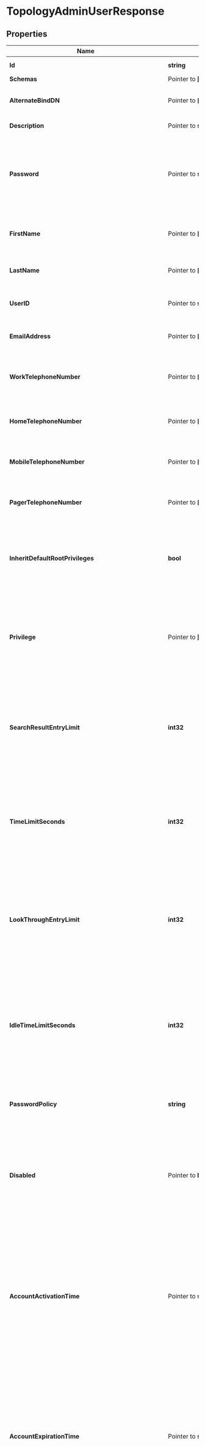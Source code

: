 # TopologyAdminUserResponse

## Properties

Name | Type | Description | Notes
------------ | ------------- | ------------- | -------------
**Id** | **string** | Name of the Topology Admin User | 
**Schemas** | Pointer to [**[]EnumtopologyAdminUserSchemaUrn**](EnumtopologyAdminUserSchemaUrn.md) |  | [optional] 
**AlternateBindDN** | Pointer to **[]string** | Specifies one or more alternate DNs that can be used to bind to the server as this User. | [optional] 
**Description** | Pointer to **string** | A description for this User. | [optional] 
**Password** | Pointer to **string** | Specifies the user&#39;s password. This is stored in the userPassword LDAP attribute. To set a pre-hashed value, the account making the change must have the bypass-pw-policy privilege. | [optional] 
**FirstName** | Pointer to **[]string** | Specifies the user&#39;s first name. This is stored in the givenName LDAP attribute. | [optional] 
**LastName** | Pointer to **[]string** | Specifies the user&#39;s last name. This is stored in the sn LDAP attribute. | [optional] 
**UserID** | Pointer to **string** | Specifies the user&#39;s user ID. This is stored in the uid LDAP attribute. | [optional] 
**EmailAddress** | Pointer to **[]string** | Specifies the user&#39;s email address. This is stored in the mail LDAP attribute. | [optional] 
**WorkTelephoneNumber** | Pointer to **[]string** | Specifies the user&#39;s work telephone number. This is stored in the telephoneNumber LDAP attribute. | [optional] 
**HomeTelephoneNumber** | Pointer to **[]string** | Specifies the user&#39;s home telephone number. This is stored in the homePhone LDAP attribute. | [optional] 
**MobileTelephoneNumber** | Pointer to **[]string** | Specifies the user&#39;s mobile telephone number. This is stored in the mobile LDAP attribute. | [optional] 
**PagerTelephoneNumber** | Pointer to **[]string** | Specifies the user&#39;s pager telephone number. This is stored in the pager LDAP attribute. | [optional] 
**InheritDefaultRootPrivileges** | **bool** | Indicates whether this User should be automatically granted the set of privileges defined in the default-root-privilege-name property of the Root DN configuration object. | 
**Privilege** | Pointer to [**[]EnumtopologyAdminUserPrivilegeProp**](EnumtopologyAdminUserPrivilegeProp.md) | Privileges that are either explicitly granted or revoked from the root user. Privileges can be revoked by including a minus sign (-) before the privilege name. This is stored in the ds-privilege-name LDAP attribute. | [optional] 
**SearchResultEntryLimit** | **int32** | Specifies the maximum number of entries that the server may return to the user in response to any single search request. A value of 0 indicates no limit should be enforced. This is stored in the ds-rlim-size-limit LDAP attribute. | 
**TimeLimitSeconds** | **int32** | Specifies the maximum length of time (in seconds) that the server may spend processing any single search request. A value of 0 indicates no limit should be enforced. This is stored in the ds-rlim-time-limit LDAP attribute. | 
**LookThroughEntryLimit** | **int32** | Specifies the maximum number of candidate entries that the server may examine in the course of processing any single search request. A value of 0 indicates no limit should be enforced. This is stored in the ds-rlim-lookthrough-limit LDAP attribute. | 
**IdleTimeLimitSeconds** | **int32** | Specifies the maximum length of time (in seconds) that a connection authenticated as this user may remain established without issuing any requests. A value of 0 indicates no limit should be enforced. This is stored in the ds-rlim-idle-time-limit LDAP attribute. | 
**PasswordPolicy** | **string** | Specifies the password policy for the user. This is stored in the ds-pwp-password-policy-dn LDAP attribute. | 
**Disabled** | Pointer to **bool** | Specifies whether the root user account should be disabled. A disabled account is not permitted to authenticate, nor can it be used as an authorization identity. This is stored in the ds-pwp-account-disabled LDAP attribute. | [optional] 
**AccountActivationTime** | Pointer to **string** | Specifies the time, in generalized time format (e.g., &#39;20160101070000Z&#39;), that the root user account should become active. If an activation time is specified, the user will not be permitted to authenticate, nor can the account be used as an authorization identity, until the activation time has arrived. This is stored in the ds-pwp-account-activation-time LDAP attribute. | [optional] 
**AccountExpirationTime** | Pointer to **string** | Specifies the time, in generalized time format (e.g., &#39;20240101070000Z&#39;), that the root user account should expire. If an expiration time is specified, the user will not be permitted to authenticate, nor can the account be used as an authorization identity, after this time has passed. This is stored in the ds-pwp-account-expiration-time LDAP attribute. | [optional] 
**RequireSecureAuthentication** | **bool** | Indicates whether this User must authenticate in a secure manner. When set to \&quot;true\&quot;, the User will only be allowed to authenticate over a secure connection or using a mechanism that does not expose user credentials (e.g., the CRAM-MD5, DIGEST-MD5, and GSSAPI SASL mechanisms). | 
**RequireSecureConnections** | **bool** | Indicates whether this User must be required to communicate with the server over a secure connection. When set to \&quot;true\&quot;, the User will only be allowed to communicate with the server over a secure connection (i.e., using TLS or the StartTLS extended operation). | 
**AllowedAuthenticationType** | Pointer to **[]string** | Indicates that User should only be allowed to authenticate in certain ways. Allowed values include \&quot;simple\&quot; (to indicate that the user should be allowed to bind using simple authentication) or \&quot;sasl {mech}\&quot; (to indicate that the user should be allowed to bind using the specified SASL mechanism, like \&quot;sasl PLAIN\&quot;). The list of available SASL mechanisms can be retrieved by running \&quot;dsconfig --advanced list-sasl-mechanism-handlers\&quot;. | [optional] 
**AllowedAuthenticationIPAddress** | Pointer to **[]string** | An IPv4 or IPv6 address mask that controls the set of IP addresses from which this User can authenticate to the server. For instance a value of 127.0.0.1 (or ::1 in IPv6) would restricted access only to localhost connections, whereas 10.6.1.* would restrict access to servers on the 10.6.1.* subnet. | [optional] 
**PreferredOTPDeliveryMechanism** | Pointer to **[]string** | Overrides the default settings for the mechanisms (e.g., email or SMS) that are used to deliver one time passwords to Users. | [optional] 
**IsProxyable** | Pointer to [**EnumtopologyAdminUserIsProxyableProp**](EnumtopologyAdminUserIsProxyableProp.md) |  | [optional] 
**IsProxyableByDN** | Pointer to **[]string** | Specifies the DNs of accounts that can proxy as this User using the proxied authorization v1 or v2 control, the intermediate client control, or a SASL mechanism that allows specifying an alternate authorization identity. This property is only applicable if is-proxyable is set to \&quot;allowed\&quot; or \&quot;required\&quot;. | [optional] 
**IsProxyableByGroup** | Pointer to **[]string** | Specifies the DNs of groups whose members can proxy as this User using the proxied authorization v1 or v2 control, the intermediate client control, or a SASL mechanism that allows specifying an alternate authorization identity. This property is only applicable if is-proxyable is set to \&quot;allowed\&quot; or \&quot;required\&quot;. | [optional] 
**IsProxyableByURL** | Pointer to **[]string** | Specifies LDAP URLs of accounts that can proxy as this User using the proxied authorization v1 or v2 control, the intermediate client control, or a SASL mechanism that allows specifying an alternate authorization identity. This property is only applicable if is-proxyable is set to \&quot;allowed\&quot; or \&quot;required\&quot;. | [optional] 
**MayProxyAsDN** | Pointer to **[]string** | This restricts the set of accounts that this User can proxy as to entries with the specified DNs. | [optional] 
**MayProxyAsGroup** | Pointer to **[]string** | This restricts the set of accounts that this User can proxy as to entries that are in the group with the specified DN. | [optional] 
**MayProxyAsURL** | Pointer to **[]string** | This restricts the set of accounts that this User can proxy as to entries that are matched by the specified LDAP URL. | [optional] 
**Meta** | Pointer to [**MetaMeta**](MetaMeta.md) |  | [optional] 
**Urnpingidentityschemasconfigurationmessages20** | Pointer to [**MetaUrnPingidentitySchemasConfigurationMessages20**](MetaUrnPingidentitySchemasConfigurationMessages20.md) |  | [optional] 

## Methods

### NewTopologyAdminUserResponse

`func NewTopologyAdminUserResponse(id string, inheritDefaultRootPrivileges bool, searchResultEntryLimit int32, timeLimitSeconds int32, lookThroughEntryLimit int32, idleTimeLimitSeconds int32, passwordPolicy string, requireSecureAuthentication bool, requireSecureConnections bool, ) *TopologyAdminUserResponse`

NewTopologyAdminUserResponse instantiates a new TopologyAdminUserResponse object
This constructor will assign default values to properties that have it defined,
and makes sure properties required by API are set, but the set of arguments
will change when the set of required properties is changed

### NewTopologyAdminUserResponseWithDefaults

`func NewTopologyAdminUserResponseWithDefaults() *TopologyAdminUserResponse`

NewTopologyAdminUserResponseWithDefaults instantiates a new TopologyAdminUserResponse object
This constructor will only assign default values to properties that have it defined,
but it doesn't guarantee that properties required by API are set

### GetId

`func (o *TopologyAdminUserResponse) GetId() string`

GetId returns the Id field if non-nil, zero value otherwise.

### GetIdOk

`func (o *TopologyAdminUserResponse) GetIdOk() (*string, bool)`

GetIdOk returns a tuple with the Id field if it's non-nil, zero value otherwise
and a boolean to check if the value has been set.

### SetId

`func (o *TopologyAdminUserResponse) SetId(v string)`

SetId sets Id field to given value.


### GetSchemas

`func (o *TopologyAdminUserResponse) GetSchemas() []EnumtopologyAdminUserSchemaUrn`

GetSchemas returns the Schemas field if non-nil, zero value otherwise.

### GetSchemasOk

`func (o *TopologyAdminUserResponse) GetSchemasOk() (*[]EnumtopologyAdminUserSchemaUrn, bool)`

GetSchemasOk returns a tuple with the Schemas field if it's non-nil, zero value otherwise
and a boolean to check if the value has been set.

### SetSchemas

`func (o *TopologyAdminUserResponse) SetSchemas(v []EnumtopologyAdminUserSchemaUrn)`

SetSchemas sets Schemas field to given value.

### HasSchemas

`func (o *TopologyAdminUserResponse) HasSchemas() bool`

HasSchemas returns a boolean if a field has been set.

### GetAlternateBindDN

`func (o *TopologyAdminUserResponse) GetAlternateBindDN() []string`

GetAlternateBindDN returns the AlternateBindDN field if non-nil, zero value otherwise.

### GetAlternateBindDNOk

`func (o *TopologyAdminUserResponse) GetAlternateBindDNOk() (*[]string, bool)`

GetAlternateBindDNOk returns a tuple with the AlternateBindDN field if it's non-nil, zero value otherwise
and a boolean to check if the value has been set.

### SetAlternateBindDN

`func (o *TopologyAdminUserResponse) SetAlternateBindDN(v []string)`

SetAlternateBindDN sets AlternateBindDN field to given value.

### HasAlternateBindDN

`func (o *TopologyAdminUserResponse) HasAlternateBindDN() bool`

HasAlternateBindDN returns a boolean if a field has been set.

### GetDescription

`func (o *TopologyAdminUserResponse) GetDescription() string`

GetDescription returns the Description field if non-nil, zero value otherwise.

### GetDescriptionOk

`func (o *TopologyAdminUserResponse) GetDescriptionOk() (*string, bool)`

GetDescriptionOk returns a tuple with the Description field if it's non-nil, zero value otherwise
and a boolean to check if the value has been set.

### SetDescription

`func (o *TopologyAdminUserResponse) SetDescription(v string)`

SetDescription sets Description field to given value.

### HasDescription

`func (o *TopologyAdminUserResponse) HasDescription() bool`

HasDescription returns a boolean if a field has been set.

### GetPassword

`func (o *TopologyAdminUserResponse) GetPassword() string`

GetPassword returns the Password field if non-nil, zero value otherwise.

### GetPasswordOk

`func (o *TopologyAdminUserResponse) GetPasswordOk() (*string, bool)`

GetPasswordOk returns a tuple with the Password field if it's non-nil, zero value otherwise
and a boolean to check if the value has been set.

### SetPassword

`func (o *TopologyAdminUserResponse) SetPassword(v string)`

SetPassword sets Password field to given value.

### HasPassword

`func (o *TopologyAdminUserResponse) HasPassword() bool`

HasPassword returns a boolean if a field has been set.

### GetFirstName

`func (o *TopologyAdminUserResponse) GetFirstName() []string`

GetFirstName returns the FirstName field if non-nil, zero value otherwise.

### GetFirstNameOk

`func (o *TopologyAdminUserResponse) GetFirstNameOk() (*[]string, bool)`

GetFirstNameOk returns a tuple with the FirstName field if it's non-nil, zero value otherwise
and a boolean to check if the value has been set.

### SetFirstName

`func (o *TopologyAdminUserResponse) SetFirstName(v []string)`

SetFirstName sets FirstName field to given value.

### HasFirstName

`func (o *TopologyAdminUserResponse) HasFirstName() bool`

HasFirstName returns a boolean if a field has been set.

### GetLastName

`func (o *TopologyAdminUserResponse) GetLastName() []string`

GetLastName returns the LastName field if non-nil, zero value otherwise.

### GetLastNameOk

`func (o *TopologyAdminUserResponse) GetLastNameOk() (*[]string, bool)`

GetLastNameOk returns a tuple with the LastName field if it's non-nil, zero value otherwise
and a boolean to check if the value has been set.

### SetLastName

`func (o *TopologyAdminUserResponse) SetLastName(v []string)`

SetLastName sets LastName field to given value.

### HasLastName

`func (o *TopologyAdminUserResponse) HasLastName() bool`

HasLastName returns a boolean if a field has been set.

### GetUserID

`func (o *TopologyAdminUserResponse) GetUserID() string`

GetUserID returns the UserID field if non-nil, zero value otherwise.

### GetUserIDOk

`func (o *TopologyAdminUserResponse) GetUserIDOk() (*string, bool)`

GetUserIDOk returns a tuple with the UserID field if it's non-nil, zero value otherwise
and a boolean to check if the value has been set.

### SetUserID

`func (o *TopologyAdminUserResponse) SetUserID(v string)`

SetUserID sets UserID field to given value.

### HasUserID

`func (o *TopologyAdminUserResponse) HasUserID() bool`

HasUserID returns a boolean if a field has been set.

### GetEmailAddress

`func (o *TopologyAdminUserResponse) GetEmailAddress() []string`

GetEmailAddress returns the EmailAddress field if non-nil, zero value otherwise.

### GetEmailAddressOk

`func (o *TopologyAdminUserResponse) GetEmailAddressOk() (*[]string, bool)`

GetEmailAddressOk returns a tuple with the EmailAddress field if it's non-nil, zero value otherwise
and a boolean to check if the value has been set.

### SetEmailAddress

`func (o *TopologyAdminUserResponse) SetEmailAddress(v []string)`

SetEmailAddress sets EmailAddress field to given value.

### HasEmailAddress

`func (o *TopologyAdminUserResponse) HasEmailAddress() bool`

HasEmailAddress returns a boolean if a field has been set.

### GetWorkTelephoneNumber

`func (o *TopologyAdminUserResponse) GetWorkTelephoneNumber() []string`

GetWorkTelephoneNumber returns the WorkTelephoneNumber field if non-nil, zero value otherwise.

### GetWorkTelephoneNumberOk

`func (o *TopologyAdminUserResponse) GetWorkTelephoneNumberOk() (*[]string, bool)`

GetWorkTelephoneNumberOk returns a tuple with the WorkTelephoneNumber field if it's non-nil, zero value otherwise
and a boolean to check if the value has been set.

### SetWorkTelephoneNumber

`func (o *TopologyAdminUserResponse) SetWorkTelephoneNumber(v []string)`

SetWorkTelephoneNumber sets WorkTelephoneNumber field to given value.

### HasWorkTelephoneNumber

`func (o *TopologyAdminUserResponse) HasWorkTelephoneNumber() bool`

HasWorkTelephoneNumber returns a boolean if a field has been set.

### GetHomeTelephoneNumber

`func (o *TopologyAdminUserResponse) GetHomeTelephoneNumber() []string`

GetHomeTelephoneNumber returns the HomeTelephoneNumber field if non-nil, zero value otherwise.

### GetHomeTelephoneNumberOk

`func (o *TopologyAdminUserResponse) GetHomeTelephoneNumberOk() (*[]string, bool)`

GetHomeTelephoneNumberOk returns a tuple with the HomeTelephoneNumber field if it's non-nil, zero value otherwise
and a boolean to check if the value has been set.

### SetHomeTelephoneNumber

`func (o *TopologyAdminUserResponse) SetHomeTelephoneNumber(v []string)`

SetHomeTelephoneNumber sets HomeTelephoneNumber field to given value.

### HasHomeTelephoneNumber

`func (o *TopologyAdminUserResponse) HasHomeTelephoneNumber() bool`

HasHomeTelephoneNumber returns a boolean if a field has been set.

### GetMobileTelephoneNumber

`func (o *TopologyAdminUserResponse) GetMobileTelephoneNumber() []string`

GetMobileTelephoneNumber returns the MobileTelephoneNumber field if non-nil, zero value otherwise.

### GetMobileTelephoneNumberOk

`func (o *TopologyAdminUserResponse) GetMobileTelephoneNumberOk() (*[]string, bool)`

GetMobileTelephoneNumberOk returns a tuple with the MobileTelephoneNumber field if it's non-nil, zero value otherwise
and a boolean to check if the value has been set.

### SetMobileTelephoneNumber

`func (o *TopologyAdminUserResponse) SetMobileTelephoneNumber(v []string)`

SetMobileTelephoneNumber sets MobileTelephoneNumber field to given value.

### HasMobileTelephoneNumber

`func (o *TopologyAdminUserResponse) HasMobileTelephoneNumber() bool`

HasMobileTelephoneNumber returns a boolean if a field has been set.

### GetPagerTelephoneNumber

`func (o *TopologyAdminUserResponse) GetPagerTelephoneNumber() []string`

GetPagerTelephoneNumber returns the PagerTelephoneNumber field if non-nil, zero value otherwise.

### GetPagerTelephoneNumberOk

`func (o *TopologyAdminUserResponse) GetPagerTelephoneNumberOk() (*[]string, bool)`

GetPagerTelephoneNumberOk returns a tuple with the PagerTelephoneNumber field if it's non-nil, zero value otherwise
and a boolean to check if the value has been set.

### SetPagerTelephoneNumber

`func (o *TopologyAdminUserResponse) SetPagerTelephoneNumber(v []string)`

SetPagerTelephoneNumber sets PagerTelephoneNumber field to given value.

### HasPagerTelephoneNumber

`func (o *TopologyAdminUserResponse) HasPagerTelephoneNumber() bool`

HasPagerTelephoneNumber returns a boolean if a field has been set.

### GetInheritDefaultRootPrivileges

`func (o *TopologyAdminUserResponse) GetInheritDefaultRootPrivileges() bool`

GetInheritDefaultRootPrivileges returns the InheritDefaultRootPrivileges field if non-nil, zero value otherwise.

### GetInheritDefaultRootPrivilegesOk

`func (o *TopologyAdminUserResponse) GetInheritDefaultRootPrivilegesOk() (*bool, bool)`

GetInheritDefaultRootPrivilegesOk returns a tuple with the InheritDefaultRootPrivileges field if it's non-nil, zero value otherwise
and a boolean to check if the value has been set.

### SetInheritDefaultRootPrivileges

`func (o *TopologyAdminUserResponse) SetInheritDefaultRootPrivileges(v bool)`

SetInheritDefaultRootPrivileges sets InheritDefaultRootPrivileges field to given value.


### GetPrivilege

`func (o *TopologyAdminUserResponse) GetPrivilege() []EnumtopologyAdminUserPrivilegeProp`

GetPrivilege returns the Privilege field if non-nil, zero value otherwise.

### GetPrivilegeOk

`func (o *TopologyAdminUserResponse) GetPrivilegeOk() (*[]EnumtopologyAdminUserPrivilegeProp, bool)`

GetPrivilegeOk returns a tuple with the Privilege field if it's non-nil, zero value otherwise
and a boolean to check if the value has been set.

### SetPrivilege

`func (o *TopologyAdminUserResponse) SetPrivilege(v []EnumtopologyAdminUserPrivilegeProp)`

SetPrivilege sets Privilege field to given value.

### HasPrivilege

`func (o *TopologyAdminUserResponse) HasPrivilege() bool`

HasPrivilege returns a boolean if a field has been set.

### GetSearchResultEntryLimit

`func (o *TopologyAdminUserResponse) GetSearchResultEntryLimit() int32`

GetSearchResultEntryLimit returns the SearchResultEntryLimit field if non-nil, zero value otherwise.

### GetSearchResultEntryLimitOk

`func (o *TopologyAdminUserResponse) GetSearchResultEntryLimitOk() (*int32, bool)`

GetSearchResultEntryLimitOk returns a tuple with the SearchResultEntryLimit field if it's non-nil, zero value otherwise
and a boolean to check if the value has been set.

### SetSearchResultEntryLimit

`func (o *TopologyAdminUserResponse) SetSearchResultEntryLimit(v int32)`

SetSearchResultEntryLimit sets SearchResultEntryLimit field to given value.


### GetTimeLimitSeconds

`func (o *TopologyAdminUserResponse) GetTimeLimitSeconds() int32`

GetTimeLimitSeconds returns the TimeLimitSeconds field if non-nil, zero value otherwise.

### GetTimeLimitSecondsOk

`func (o *TopologyAdminUserResponse) GetTimeLimitSecondsOk() (*int32, bool)`

GetTimeLimitSecondsOk returns a tuple with the TimeLimitSeconds field if it's non-nil, zero value otherwise
and a boolean to check if the value has been set.

### SetTimeLimitSeconds

`func (o *TopologyAdminUserResponse) SetTimeLimitSeconds(v int32)`

SetTimeLimitSeconds sets TimeLimitSeconds field to given value.


### GetLookThroughEntryLimit

`func (o *TopologyAdminUserResponse) GetLookThroughEntryLimit() int32`

GetLookThroughEntryLimit returns the LookThroughEntryLimit field if non-nil, zero value otherwise.

### GetLookThroughEntryLimitOk

`func (o *TopologyAdminUserResponse) GetLookThroughEntryLimitOk() (*int32, bool)`

GetLookThroughEntryLimitOk returns a tuple with the LookThroughEntryLimit field if it's non-nil, zero value otherwise
and a boolean to check if the value has been set.

### SetLookThroughEntryLimit

`func (o *TopologyAdminUserResponse) SetLookThroughEntryLimit(v int32)`

SetLookThroughEntryLimit sets LookThroughEntryLimit field to given value.


### GetIdleTimeLimitSeconds

`func (o *TopologyAdminUserResponse) GetIdleTimeLimitSeconds() int32`

GetIdleTimeLimitSeconds returns the IdleTimeLimitSeconds field if non-nil, zero value otherwise.

### GetIdleTimeLimitSecondsOk

`func (o *TopologyAdminUserResponse) GetIdleTimeLimitSecondsOk() (*int32, bool)`

GetIdleTimeLimitSecondsOk returns a tuple with the IdleTimeLimitSeconds field if it's non-nil, zero value otherwise
and a boolean to check if the value has been set.

### SetIdleTimeLimitSeconds

`func (o *TopologyAdminUserResponse) SetIdleTimeLimitSeconds(v int32)`

SetIdleTimeLimitSeconds sets IdleTimeLimitSeconds field to given value.


### GetPasswordPolicy

`func (o *TopologyAdminUserResponse) GetPasswordPolicy() string`

GetPasswordPolicy returns the PasswordPolicy field if non-nil, zero value otherwise.

### GetPasswordPolicyOk

`func (o *TopologyAdminUserResponse) GetPasswordPolicyOk() (*string, bool)`

GetPasswordPolicyOk returns a tuple with the PasswordPolicy field if it's non-nil, zero value otherwise
and a boolean to check if the value has been set.

### SetPasswordPolicy

`func (o *TopologyAdminUserResponse) SetPasswordPolicy(v string)`

SetPasswordPolicy sets PasswordPolicy field to given value.


### GetDisabled

`func (o *TopologyAdminUserResponse) GetDisabled() bool`

GetDisabled returns the Disabled field if non-nil, zero value otherwise.

### GetDisabledOk

`func (o *TopologyAdminUserResponse) GetDisabledOk() (*bool, bool)`

GetDisabledOk returns a tuple with the Disabled field if it's non-nil, zero value otherwise
and a boolean to check if the value has been set.

### SetDisabled

`func (o *TopologyAdminUserResponse) SetDisabled(v bool)`

SetDisabled sets Disabled field to given value.

### HasDisabled

`func (o *TopologyAdminUserResponse) HasDisabled() bool`

HasDisabled returns a boolean if a field has been set.

### GetAccountActivationTime

`func (o *TopologyAdminUserResponse) GetAccountActivationTime() string`

GetAccountActivationTime returns the AccountActivationTime field if non-nil, zero value otherwise.

### GetAccountActivationTimeOk

`func (o *TopologyAdminUserResponse) GetAccountActivationTimeOk() (*string, bool)`

GetAccountActivationTimeOk returns a tuple with the AccountActivationTime field if it's non-nil, zero value otherwise
and a boolean to check if the value has been set.

### SetAccountActivationTime

`func (o *TopologyAdminUserResponse) SetAccountActivationTime(v string)`

SetAccountActivationTime sets AccountActivationTime field to given value.

### HasAccountActivationTime

`func (o *TopologyAdminUserResponse) HasAccountActivationTime() bool`

HasAccountActivationTime returns a boolean if a field has been set.

### GetAccountExpirationTime

`func (o *TopologyAdminUserResponse) GetAccountExpirationTime() string`

GetAccountExpirationTime returns the AccountExpirationTime field if non-nil, zero value otherwise.

### GetAccountExpirationTimeOk

`func (o *TopologyAdminUserResponse) GetAccountExpirationTimeOk() (*string, bool)`

GetAccountExpirationTimeOk returns a tuple with the AccountExpirationTime field if it's non-nil, zero value otherwise
and a boolean to check if the value has been set.

### SetAccountExpirationTime

`func (o *TopologyAdminUserResponse) SetAccountExpirationTime(v string)`

SetAccountExpirationTime sets AccountExpirationTime field to given value.

### HasAccountExpirationTime

`func (o *TopologyAdminUserResponse) HasAccountExpirationTime() bool`

HasAccountExpirationTime returns a boolean if a field has been set.

### GetRequireSecureAuthentication

`func (o *TopologyAdminUserResponse) GetRequireSecureAuthentication() bool`

GetRequireSecureAuthentication returns the RequireSecureAuthentication field if non-nil, zero value otherwise.

### GetRequireSecureAuthenticationOk

`func (o *TopologyAdminUserResponse) GetRequireSecureAuthenticationOk() (*bool, bool)`

GetRequireSecureAuthenticationOk returns a tuple with the RequireSecureAuthentication field if it's non-nil, zero value otherwise
and a boolean to check if the value has been set.

### SetRequireSecureAuthentication

`func (o *TopologyAdminUserResponse) SetRequireSecureAuthentication(v bool)`

SetRequireSecureAuthentication sets RequireSecureAuthentication field to given value.


### GetRequireSecureConnections

`func (o *TopologyAdminUserResponse) GetRequireSecureConnections() bool`

GetRequireSecureConnections returns the RequireSecureConnections field if non-nil, zero value otherwise.

### GetRequireSecureConnectionsOk

`func (o *TopologyAdminUserResponse) GetRequireSecureConnectionsOk() (*bool, bool)`

GetRequireSecureConnectionsOk returns a tuple with the RequireSecureConnections field if it's non-nil, zero value otherwise
and a boolean to check if the value has been set.

### SetRequireSecureConnections

`func (o *TopologyAdminUserResponse) SetRequireSecureConnections(v bool)`

SetRequireSecureConnections sets RequireSecureConnections field to given value.


### GetAllowedAuthenticationType

`func (o *TopologyAdminUserResponse) GetAllowedAuthenticationType() []string`

GetAllowedAuthenticationType returns the AllowedAuthenticationType field if non-nil, zero value otherwise.

### GetAllowedAuthenticationTypeOk

`func (o *TopologyAdminUserResponse) GetAllowedAuthenticationTypeOk() (*[]string, bool)`

GetAllowedAuthenticationTypeOk returns a tuple with the AllowedAuthenticationType field if it's non-nil, zero value otherwise
and a boolean to check if the value has been set.

### SetAllowedAuthenticationType

`func (o *TopologyAdminUserResponse) SetAllowedAuthenticationType(v []string)`

SetAllowedAuthenticationType sets AllowedAuthenticationType field to given value.

### HasAllowedAuthenticationType

`func (o *TopologyAdminUserResponse) HasAllowedAuthenticationType() bool`

HasAllowedAuthenticationType returns a boolean if a field has been set.

### GetAllowedAuthenticationIPAddress

`func (o *TopologyAdminUserResponse) GetAllowedAuthenticationIPAddress() []string`

GetAllowedAuthenticationIPAddress returns the AllowedAuthenticationIPAddress field if non-nil, zero value otherwise.

### GetAllowedAuthenticationIPAddressOk

`func (o *TopologyAdminUserResponse) GetAllowedAuthenticationIPAddressOk() (*[]string, bool)`

GetAllowedAuthenticationIPAddressOk returns a tuple with the AllowedAuthenticationIPAddress field if it's non-nil, zero value otherwise
and a boolean to check if the value has been set.

### SetAllowedAuthenticationIPAddress

`func (o *TopologyAdminUserResponse) SetAllowedAuthenticationIPAddress(v []string)`

SetAllowedAuthenticationIPAddress sets AllowedAuthenticationIPAddress field to given value.

### HasAllowedAuthenticationIPAddress

`func (o *TopologyAdminUserResponse) HasAllowedAuthenticationIPAddress() bool`

HasAllowedAuthenticationIPAddress returns a boolean if a field has been set.

### GetPreferredOTPDeliveryMechanism

`func (o *TopologyAdminUserResponse) GetPreferredOTPDeliveryMechanism() []string`

GetPreferredOTPDeliveryMechanism returns the PreferredOTPDeliveryMechanism field if non-nil, zero value otherwise.

### GetPreferredOTPDeliveryMechanismOk

`func (o *TopologyAdminUserResponse) GetPreferredOTPDeliveryMechanismOk() (*[]string, bool)`

GetPreferredOTPDeliveryMechanismOk returns a tuple with the PreferredOTPDeliveryMechanism field if it's non-nil, zero value otherwise
and a boolean to check if the value has been set.

### SetPreferredOTPDeliveryMechanism

`func (o *TopologyAdminUserResponse) SetPreferredOTPDeliveryMechanism(v []string)`

SetPreferredOTPDeliveryMechanism sets PreferredOTPDeliveryMechanism field to given value.

### HasPreferredOTPDeliveryMechanism

`func (o *TopologyAdminUserResponse) HasPreferredOTPDeliveryMechanism() bool`

HasPreferredOTPDeliveryMechanism returns a boolean if a field has been set.

### GetIsProxyable

`func (o *TopologyAdminUserResponse) GetIsProxyable() EnumtopologyAdminUserIsProxyableProp`

GetIsProxyable returns the IsProxyable field if non-nil, zero value otherwise.

### GetIsProxyableOk

`func (o *TopologyAdminUserResponse) GetIsProxyableOk() (*EnumtopologyAdminUserIsProxyableProp, bool)`

GetIsProxyableOk returns a tuple with the IsProxyable field if it's non-nil, zero value otherwise
and a boolean to check if the value has been set.

### SetIsProxyable

`func (o *TopologyAdminUserResponse) SetIsProxyable(v EnumtopologyAdminUserIsProxyableProp)`

SetIsProxyable sets IsProxyable field to given value.

### HasIsProxyable

`func (o *TopologyAdminUserResponse) HasIsProxyable() bool`

HasIsProxyable returns a boolean if a field has been set.

### GetIsProxyableByDN

`func (o *TopologyAdminUserResponse) GetIsProxyableByDN() []string`

GetIsProxyableByDN returns the IsProxyableByDN field if non-nil, zero value otherwise.

### GetIsProxyableByDNOk

`func (o *TopologyAdminUserResponse) GetIsProxyableByDNOk() (*[]string, bool)`

GetIsProxyableByDNOk returns a tuple with the IsProxyableByDN field if it's non-nil, zero value otherwise
and a boolean to check if the value has been set.

### SetIsProxyableByDN

`func (o *TopologyAdminUserResponse) SetIsProxyableByDN(v []string)`

SetIsProxyableByDN sets IsProxyableByDN field to given value.

### HasIsProxyableByDN

`func (o *TopologyAdminUserResponse) HasIsProxyableByDN() bool`

HasIsProxyableByDN returns a boolean if a field has been set.

### GetIsProxyableByGroup

`func (o *TopologyAdminUserResponse) GetIsProxyableByGroup() []string`

GetIsProxyableByGroup returns the IsProxyableByGroup field if non-nil, zero value otherwise.

### GetIsProxyableByGroupOk

`func (o *TopologyAdminUserResponse) GetIsProxyableByGroupOk() (*[]string, bool)`

GetIsProxyableByGroupOk returns a tuple with the IsProxyableByGroup field if it's non-nil, zero value otherwise
and a boolean to check if the value has been set.

### SetIsProxyableByGroup

`func (o *TopologyAdminUserResponse) SetIsProxyableByGroup(v []string)`

SetIsProxyableByGroup sets IsProxyableByGroup field to given value.

### HasIsProxyableByGroup

`func (o *TopologyAdminUserResponse) HasIsProxyableByGroup() bool`

HasIsProxyableByGroup returns a boolean if a field has been set.

### GetIsProxyableByURL

`func (o *TopologyAdminUserResponse) GetIsProxyableByURL() []string`

GetIsProxyableByURL returns the IsProxyableByURL field if non-nil, zero value otherwise.

### GetIsProxyableByURLOk

`func (o *TopologyAdminUserResponse) GetIsProxyableByURLOk() (*[]string, bool)`

GetIsProxyableByURLOk returns a tuple with the IsProxyableByURL field if it's non-nil, zero value otherwise
and a boolean to check if the value has been set.

### SetIsProxyableByURL

`func (o *TopologyAdminUserResponse) SetIsProxyableByURL(v []string)`

SetIsProxyableByURL sets IsProxyableByURL field to given value.

### HasIsProxyableByURL

`func (o *TopologyAdminUserResponse) HasIsProxyableByURL() bool`

HasIsProxyableByURL returns a boolean if a field has been set.

### GetMayProxyAsDN

`func (o *TopologyAdminUserResponse) GetMayProxyAsDN() []string`

GetMayProxyAsDN returns the MayProxyAsDN field if non-nil, zero value otherwise.

### GetMayProxyAsDNOk

`func (o *TopologyAdminUserResponse) GetMayProxyAsDNOk() (*[]string, bool)`

GetMayProxyAsDNOk returns a tuple with the MayProxyAsDN field if it's non-nil, zero value otherwise
and a boolean to check if the value has been set.

### SetMayProxyAsDN

`func (o *TopologyAdminUserResponse) SetMayProxyAsDN(v []string)`

SetMayProxyAsDN sets MayProxyAsDN field to given value.

### HasMayProxyAsDN

`func (o *TopologyAdminUserResponse) HasMayProxyAsDN() bool`

HasMayProxyAsDN returns a boolean if a field has been set.

### GetMayProxyAsGroup

`func (o *TopologyAdminUserResponse) GetMayProxyAsGroup() []string`

GetMayProxyAsGroup returns the MayProxyAsGroup field if non-nil, zero value otherwise.

### GetMayProxyAsGroupOk

`func (o *TopologyAdminUserResponse) GetMayProxyAsGroupOk() (*[]string, bool)`

GetMayProxyAsGroupOk returns a tuple with the MayProxyAsGroup field if it's non-nil, zero value otherwise
and a boolean to check if the value has been set.

### SetMayProxyAsGroup

`func (o *TopologyAdminUserResponse) SetMayProxyAsGroup(v []string)`

SetMayProxyAsGroup sets MayProxyAsGroup field to given value.

### HasMayProxyAsGroup

`func (o *TopologyAdminUserResponse) HasMayProxyAsGroup() bool`

HasMayProxyAsGroup returns a boolean if a field has been set.

### GetMayProxyAsURL

`func (o *TopologyAdminUserResponse) GetMayProxyAsURL() []string`

GetMayProxyAsURL returns the MayProxyAsURL field if non-nil, zero value otherwise.

### GetMayProxyAsURLOk

`func (o *TopologyAdminUserResponse) GetMayProxyAsURLOk() (*[]string, bool)`

GetMayProxyAsURLOk returns a tuple with the MayProxyAsURL field if it's non-nil, zero value otherwise
and a boolean to check if the value has been set.

### SetMayProxyAsURL

`func (o *TopologyAdminUserResponse) SetMayProxyAsURL(v []string)`

SetMayProxyAsURL sets MayProxyAsURL field to given value.

### HasMayProxyAsURL

`func (o *TopologyAdminUserResponse) HasMayProxyAsURL() bool`

HasMayProxyAsURL returns a boolean if a field has been set.

### GetMeta

`func (o *TopologyAdminUserResponse) GetMeta() MetaMeta`

GetMeta returns the Meta field if non-nil, zero value otherwise.

### GetMetaOk

`func (o *TopologyAdminUserResponse) GetMetaOk() (*MetaMeta, bool)`

GetMetaOk returns a tuple with the Meta field if it's non-nil, zero value otherwise
and a boolean to check if the value has been set.

### SetMeta

`func (o *TopologyAdminUserResponse) SetMeta(v MetaMeta)`

SetMeta sets Meta field to given value.

### HasMeta

`func (o *TopologyAdminUserResponse) HasMeta() bool`

HasMeta returns a boolean if a field has been set.

### GetUrnpingidentityschemasconfigurationmessages20

`func (o *TopologyAdminUserResponse) GetUrnpingidentityschemasconfigurationmessages20() MetaUrnPingidentitySchemasConfigurationMessages20`

GetUrnpingidentityschemasconfigurationmessages20 returns the Urnpingidentityschemasconfigurationmessages20 field if non-nil, zero value otherwise.

### GetUrnpingidentityschemasconfigurationmessages20Ok

`func (o *TopologyAdminUserResponse) GetUrnpingidentityschemasconfigurationmessages20Ok() (*MetaUrnPingidentitySchemasConfigurationMessages20, bool)`

GetUrnpingidentityschemasconfigurationmessages20Ok returns a tuple with the Urnpingidentityschemasconfigurationmessages20 field if it's non-nil, zero value otherwise
and a boolean to check if the value has been set.

### SetUrnpingidentityschemasconfigurationmessages20

`func (o *TopologyAdminUserResponse) SetUrnpingidentityschemasconfigurationmessages20(v MetaUrnPingidentitySchemasConfigurationMessages20)`

SetUrnpingidentityschemasconfigurationmessages20 sets Urnpingidentityschemasconfigurationmessages20 field to given value.

### HasUrnpingidentityschemasconfigurationmessages20

`func (o *TopologyAdminUserResponse) HasUrnpingidentityschemasconfigurationmessages20() bool`

HasUrnpingidentityschemasconfigurationmessages20 returns a boolean if a field has been set.


[[Back to Model list]](../README.md#documentation-for-models) [[Back to API list]](../README.md#documentation-for-api-endpoints) [[Back to README]](../README.md)


